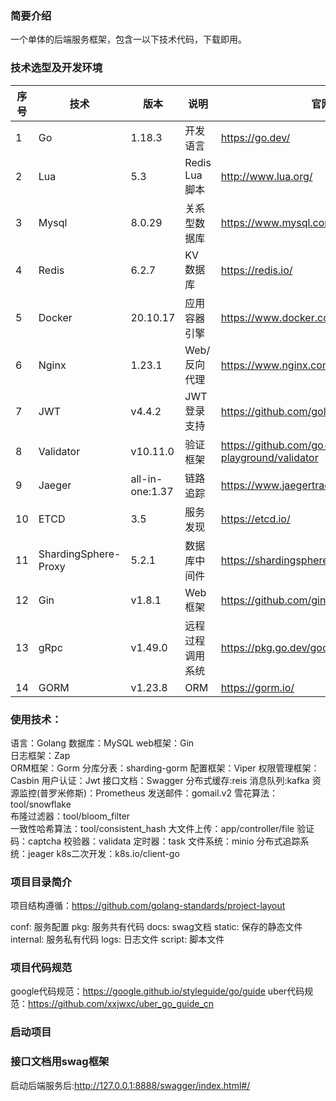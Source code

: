 ### 简要介绍
一个单体的后端服务框架，包含一以下技术代码，下载即用。


### 技术选型及开发环境
| 序号 | 技术                   | 版本              | 说明            | 官网                                         |
|----|----------------------|-----------------|---------------|--------------------------------------------|
| 1  | Go                   | 1.18.3          | 开发语言          | https://go.dev/                            |
| 2  | Lua                  | 5.3             | Redis Lua 脚本  | http://www.lua.org/                        |
| 3  | Mysql                | 8.0.29          | 关系型数据库        | https://www.mysql.com/                     |
| 4  | Redis                | 6.2.7           | KV 数据库        | https://redis.io/                          |
| 5  | Docker               | 20.10.17        | 应用容器引擎        | https://www.docker.com                     |
| 6  | Nginx                | 1.23.1          | Web/反向代理      | https://www.nginx.com/                     |
| 7  | JWT                  | v4.4.2          | JWT登录支持       | https://github.com/golang-jwt/jwt          |
| 8  | Validator            | v10.11.0        | 验证框架          | https://github.com/go-playground/validator |
| 9  | Jaeger               | all-in-one:1.37 | 链路追踪          | https://www.jaegertracing.io               |
| 10 | ETCD                 | 3.5             | 服务发现          | https://etcd.io/                           |
| 11 | ShardingSphere-Proxy | 5.2.1           | 数据库中间件        | https://shardingsphere.apache.org/         |
| 12 | Gin                  | v1.8.1          | Web 框架        | https://github.com/gin-gonic/gin           |
| 13 | gRpc                 | v1.49.0         | 远程过程调用系统      | https://pkg.go.dev/google.golang.org/grpc  |
| 14 | GORM                 | v1.23.8         | ORM           | https://gorm.io/                           |


### 使用技术：
语言：Golang
数据库：MySQL 
web框架：Gin  
日志框架：Zap  
ORM框架：Gorm
分库分表：sharding-gorm
配置框架：Viper
权限管理框架：Casbin
用户认证：Jwt
接口文档：Swagger
分布式缓存:reis
消息队列:kafka
资源监控(普罗米修斯)：Prometheus
发送邮件：gomail.v2
雪花算法：tool/snowflake       
布隆过滤器：tool/bloom_filter     
一致性哈希算法：tool/consistent_hash
大文件上传：app/controller/file
验证码：captcha
校验器：validata
定时器：task
文件系统：minio
分布式追踪系统：jeager
k8s二次开发：k8s.io/client-go


### 项目目录简介
项目结构遵循：https://github.com/golang-standards/project-layout

conf:                服务配置
pkg:                 服务共有代码
docs:                swag文档
static:              保存的静态文件
internal:            服务私有代码
logs:                日志文件
script:              脚本文件


### 项目代码规范
google代码规范：https://google.github.io/styleguide/go/guide
uber代码规范：https://github.com/xxjwxc/uber_go_guide_cn


### 启动项目


### 接口文档用swag框架
启动后端服务后:http://127.0.0.1:8888/swagger/index.html#/





